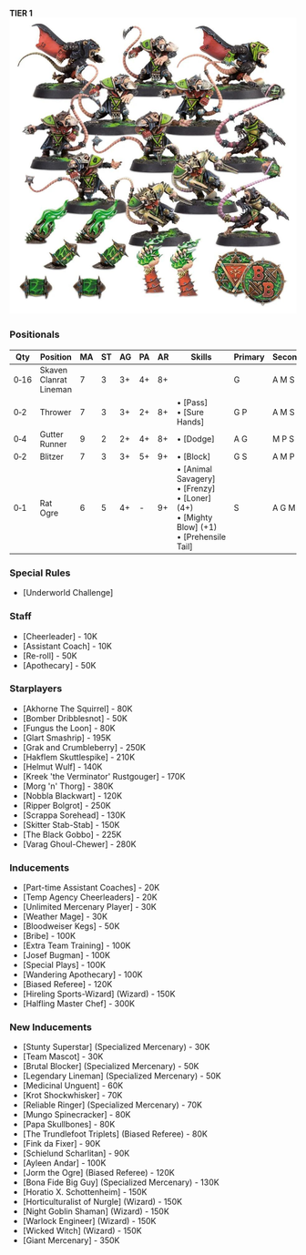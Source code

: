 ﻿**TIER 1**
![](../media/teams/BBSkavenTeamLead.jpg)

### Positionals

| Qty  | Position               | MA | ST | AG | PA | AR | Skills                                                                                                  | Primary | Secondary | Cost |
| ---- | ---------------------- | - | - | -- | - | -- | ------------------------------------------------------------------------------------------------------- | ------- | --------- | ---- |
| 0‑16 | Skaven Clanrat Lineman | 7 | 3 | 3+ | 4+ | 8+  |                                                                                                         | G       | A M S     | 50K  |
| 0‑2  | Thrower                | 7 | 3 | 3+ | 2+ | 8+  | • [Pass]<br /> • [Sure Hands]                                                                              | G P     | A M S     | 85K  |
| 0‑4  | Gutter Runner          | 9 | 2 | 2+ | 4+ | 8+  | • [Dodge]                                                                                                 | A G     | M P S     | 85K  |
| 0‑2  | Blitzer                | 7 | 3 | 3+ | 5+ | 9+  | • [Block]                                                                                                 | G S     | A M P     | 90K  |
| 0‑1  | Rat Ogre               | 6 | 5 | 4+ | - | 9+  | • [Animal Savagery]<br /> • [Frenzy] <br /> • [Loner] (4+) <br /> • [Mighty Blow] (+1) <br /> • [Prehensile Tail] | S       | A G M     | 150K |

### Special Rules

* [Underworld Challenge]

### Staff

* [Cheerleader] - 10K
* [Assistant Coach] - 10K
* [Re-roll] - 50K
* [Apothecary]  - 50K

### Starplayers

* [Akhorne The Squirrel] - 80K
* [Bomber Dribblesnot] - 50K
* [Fungus the Loon] - 80K
* [Glart Smashrip] - 195K
* [Grak and Crumbleberry] - 250K
* [Hakflem Skuttlespike] - 210K
* [Helmut Wulf] - 140K
* [Kreek 'the Verminator' Rustgouger] - 170K
* [Morg 'n' Thorg] - 380K
* [Nobbla Blackwart] - 120K
* [Ripper Bolgrot] - 250K
* [Scrappa Sorehead] - 130K
* [Skitter Stab-Stab] - 150K
* [The Black Gobbo] - 225K
* [Varag Ghoul-Chewer] - 280K

### Inducements

* [Part-time Assistant Coaches] - 20K
* [Temp Agency Cheerleaders] - 20K
* [Unlimited Mercenary Player] - 30K
* [Weather Mage] - 30K
* [Bloodweiser Kegs] - 50K
* [Bribe] - 100K
* [Extra Team Training] - 100K
* [Josef Bugman] - 100K
* [Special Plays] - 100K
* [Wandering Apothecary] - 100K
* [Biased Referee] - 120K
* [Hireling Sports-Wizard] (Wizard) - 150K
* [Halfling Master Chef] - 300K

### New Inducements

* [Stunty Superstar] (Specialized Mercenary) - 30K
* [Team Mascot] - 30K
* [Brutal Blocker] (Specialized Mercenary) - 50K
* [Legendary Lineman] (Specialized Mercenary) - 50K
* [Medicinal Unguent] - 60K
* [Krot Shockwhisker] - 70K
* [Reliable Ringer] (Specialized Mercenary) - 70K
* [Mungo Spinecracker] - 80K
* [Papa Skullbones] - 80K
* [The Trundlefoot Triplets] (Biased Referee) - 80K
* [Fink da Fixer] - 90K
* [Schielund Scharlitan] - 90K
* [Ayleen Andar] - 100K
* [Jorm the Ogre] (Biased Referee) - 120K
* [Bona Fide Big Guy] (Specialized Mercenary) - 130K
* [Horatio X. Schottenheim] - 150K
* [Horticulturalist of Nurgle] (Wizard) - 150K
* [Night Goblin Shaman] (Wizard) - 150K
* [Warlock Engineer] (Wizard) - 150K
* [Wicked Witch] (Wizard) - 150K
* [Giant Mercenary] - 350K

